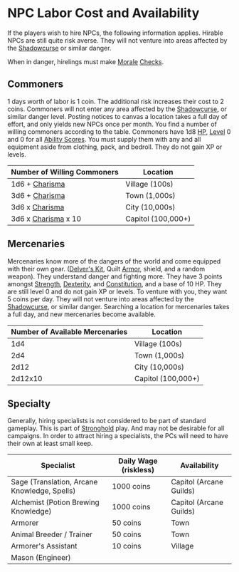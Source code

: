 # NPC Labor Cost and Availability
If the players wish to hire NPCs, the following information applies. Hirable NPCs are still quite risk averse. They will not venture into areas affected by the [Shadowcurse](../Hazards/Shadowcurse.md) or similar danger.

When in danger, hirelings must make [Morale](Morale%20System.md) [Checks](../Game%20Procedures/Check.md).
## Commoners
1 days worth of labor is 1 coin. The additional risk increases their cost to 2 coins. Commoners will not enter any area affected by the [Shadowcurse](../Hazards/Shadowcurse.md), or similar danger level. Posting notices to canvas a location takes a full day of effort, and only yields new NPCs once per month. You find a number of willing commoners according to the table. Commoners have 1d8 [HP](../Player%20Characters/Derived%20Statistics/Health%20Points.md), [Level](../Player%20Characters/Derived%20Statistics/Level.md) 0 and 0 for all [Ability Scores](../Player%20Characters/Chosen%20Statistics/Ability%20Scores.md). You must supply them with any and all equipment aside from clothing, pack, and bedroll. They do not gain XP or levels.

| Number of Willing Commoners                                                      | Location           |
| -------------------------------------------------------------------------------- | ------------------ |
| 1d6 + [Charisma](../Player%20Characters/Chosen%20Statistics/Charisma.md)      | Village (100s)     |
| 3d6 + [Charisma](../Player%20Characters/Chosen%20Statistics/Charisma.md)      | Town (1,000s)      |
| 3d6 x [Charisma](../Player%20Characters/Chosen%20Statistics/Charisma.md)      | City (10,000s)     |
| 3d6 x [Charisma](../Player%20Characters/Chosen%20Statistics/Charisma.md) x 10 | Capitol (100,000+) |
## Mercenaries
Mercenaries know more of the dangers of the world and come equipped with their own gear. ([Delver's Kit](../Items/Basic%20Equipment/Delver's%20Kit.md), Quilt [Armor](../Items/Basic%20Equipment/Armor.md), shield, and a random weapon). They understand danger and fighting more. They have 3 points amongst [Strength](../Player%20Characters/Chosen%20Statistics/Strength.md), [Dexterity](../Player%20Characters/Chosen%20Statistics/Dexterity.md), and [Constitution](../Player%20Characters/Chosen%20Statistics/Constitution.md), and a base of 10 HP. They are still level 0 and do not gain XP or levels. To venture with you, they want 5 coins per day. They will not venture into areas affected by the [Shadowcurse](../Hazards/Shadowcurse.md), or similar danger. Searching a location for mercenaries takes a full day, and new mercenaries become available.

| Number of Available Mercenaries | Location           |
| ------------------------------- | ------------------ |
| 1d4                             | Village (100s)     |
| 2d4                             | Town (1,000s)      |
| 2d12                            | City (10,000s)     |
| 2d12x10                         | Capitol (100,000+) |
## Specialty
Generally, hiring specialists is not considered to be part of standard gameplay. This is part of [Stronghold](../Referee%20Specific/Economy/Detailed%20Prices/Relevant%20Prices/Strongholds.md) play. And may not be desirable for all campaigns. In order to attract hiring a specialists, the PCs will need to have their own at least small keep. 

| Specialist                                   | Daily Wage (riskless) | Availability            |
| -------------------------------------------- | --------------------- | ----------------------- |
| Sage (Translation, Arcane Knowledge, Spells) | 1000 coins            | Capitol (Arcane Guilds) |
| Alchemist (Potion Brewing Knowledge)         | 1000 coins            | Capitol (Arcane Guilds) |
| Armorer                                      | 50 coins              | Town                    |
| Animal Breeder / Trainer                     | 50 coins              | Town                    |
| Armorer's Assistant                          | 10 coins              | Village                 |
| Mason (Engineer)                             |                       |                         |

